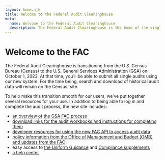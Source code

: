 ```yaml
---
layout: home.njk
title: Welcome to the Federal Audit Clearinghouse
meta:
  name: Welcome to the Federal Audit Clearinghouse
  description: The Federal Audit Clearinghouse is the home of the single audit process for the federal government awards system.
---
```


# Welcome to the FAC

The Federal Audit Clearinghouse is transitioning from the U.S. Census Bureau (Census) to the U.S. General Services Administration (GSA) on October 1, 2023. At that time, you'll be able to submit all single audits using our new system. For the time being, search and download of historical audit data will remain on the Census' site.

To help make this transition smooth for our users, we've put together several resources for your use. In addition to being able to log in and complete the audit process, the new site includes:
- [an overview of the GSA FAC process](resources/instructions/)
- [download links for the audit workbooks and instructions for completing them](resources/workbooks/)
- [developer resources for using the new FAC API to access audit data](developers)
- [policy information from the Office of Management and Budget (OMB) and updates from the FAC](info/announcements.md)
- easy access to [the Uniform Guidance](resources/guidance.md) and [Compliance supplements](resources/compliance.md)
- [a help center](https://support.fac.gov/hc/en-us)